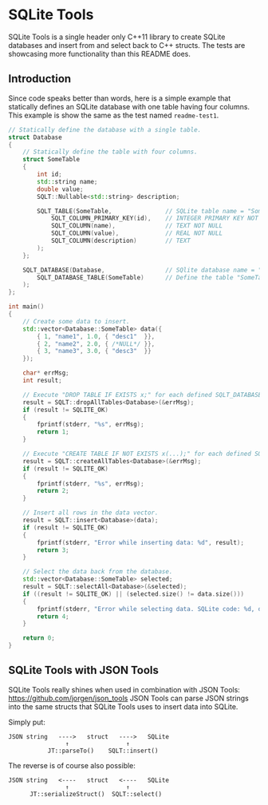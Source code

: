 # SQLite Tools

SQLite Tools is a single header only C++11 library to create SQLite databases and insert from and select back to C++ structs. The tests are showcasing more functionality than this README does.

## Introduction

Since code speaks better than words, here is a simple example that statically defines an SQLite database with one table having four columns. This example is show the same as the test named `readme-test1`.

```c++
// Statically define the database with a single table.
struct Database
{
    // Statically define the table with four columns.
    struct SomeTable
    {
        int id;
        std::string name;
        double value;
        SQLT::Nullable<std::string> description;

        SQLT_TABLE(SomeTable,               // SQLite table name = "SomeTable"
            SQLT_COLUMN_PRIMARY_KEY(id),    // INTEGER PRIMARY KEY NOT NULL
            SQLT_COLUMN(name),              // TEXT NOT NULL
            SQLT_COLUMN(value),             // REAL NOT NULL
            SQLT_COLUMN(description)        // TEXT
        );
    };

    SQLT_DATABASE(Database,                 // SQlite database name = "Database"
        SQLT_DATABASE_TABLE(SomeTable)      // Define the table "SomeTable" in the database "Database"
    );
};

int main()
{
    // Create some data to insert.
    std::vector<Database::SomeTable> data({
        { 1, "name1", 1.0, { "desc1"  }},
        { 2, "name2", 2.0, { /*NULL*/ }},
        { 3, "name3", 3.0, { "desc3"  }}
    });

    char* errMsg;
    int result;

    // Execute "DROP TABLE IF EXISTS x;" for each defined SQLT_DATABASE_TABLE (normally just for testing the same data multiple times).
    result = SQLT::dropAllTables<Database>(&errMsg);
    if (result != SQLITE_OK)
    {
        fprintf(stderr, "%s", errMsg);
        return 1;
    }

    // Execute "CREATE TABLE IF NOT EXISTS x(...);" for each defined SQLT_DATABASE_TABLE in the database. All data types are inserted as in the statically defined tables.
    result = SQLT::createAllTables<Database>(&errMsg);
    if (result != SQLITE_OK)
    {
        fprintf(stderr, "%s", errMsg);
        return 2;
    }

    // Insert all rows in the data vector.
    result = SQLT::insert<Database>(data);
    if (result != SQLITE_OK)
    {
        fprintf(stderr, "Error while inserting data: %d", result);
        return 3;
    }

    // Select the data back from the database.
    std::vector<Database::SomeTable> selected;
    result = SQLT::selectAll<Database>(&selected);
    if ((result != SQLITE_OK) || (selected.size() != data.size()))
    {
        fprintf(stderr, "Error while selecting data. SQLite code: %d, data size: %zu, selected size: %zu", result, data.size(), selected.size());
        return 4;
    }

    return 0;
}

```

## SQLite Tools with JSON Tools

SQLite Tools really shines when used in combination with JSON Tools: https://github.com/jorgen/json_tools JSON Tools can parse JSON strings into the same structs that SQLite Tools uses to insert data into SQLite.

Simply put:

```
JSON string   ---->   struct   ---->   SQLite
                ↑                ↑
           JT::parseTo()    SQLT::insert()
```

The reverse is of course also possible:

```
JSON string   <----   struct   <----   SQLite
                ↑                ↑
      JT::serializeStruct()  SQLT::select()
```

